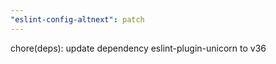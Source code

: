 ```yaml
---
"eslint-config-altnext": patch
---
```


chore(deps): update dependency eslint-plugin-unicorn to v36
